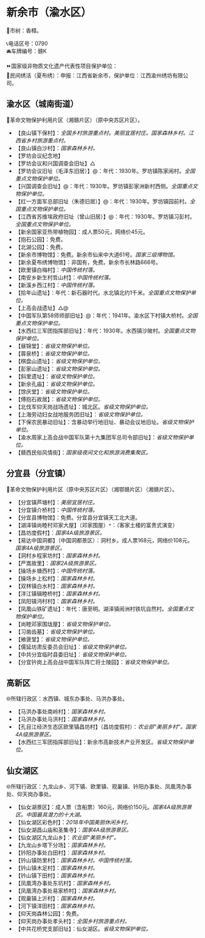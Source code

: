 # 新余市（渝水区）  
🌳市树：香樟。  
  
📞电话区号：0790  
🚘车牌编号：赣K  
  
⏩国家级非物质文化遗产代表性项目保护单位：  
🔸民间绣活（夏布绣）：申报：江西省新余市，保护单位：江西渝州绣坊有限公司。  

## 渝水区（城南街道）  
🚩革命文物保护利用片区（湘赣片区）（原中央苏区片区）。  
  
* 【良山镇下保村】：*全国乡村旅游重点村。美丽宜居村庄。国家森林乡村。江西省乡村旅游重点村。*  
* 【良山镇白沙村】：*国家森林乡村。*  
* 【罗坊会议纪念地】  
* 【罗坊会议和兴国调查会旧址】△
* 【罗坊会议旧址（毛泽东旧居）】@：年代：1930年。罗坊镇陈家闹村。*全国重点文物保护单位。*  
* 【兴国调查会旧址】@：年代：1930年。罗坊镇彭家洲新村西侧。*全国重点文物保护单位。*  
* 【红一方面军总部旧址（朱德旧居）】@：年代：1930年。罗坊镇园前村。*全国重点文物保护单位。*  
* 【江西省苏维埃政府旧址（曾山旧居）】@：年代：1930年。罗坊镇习彭村。*全国重点文物保护单位。*  
* 【新余国家亚热带植物园】：成人票50元，网络价45元。  
* 【抱石公园】：免费。  
* 【北湖公园】：免费。  
* 【新余市博物馆】：免费。新余市仙来中大道61号。*国家三级博物馆。*  
* 【新余夏布绣博物馆】：非国有，免费。新余市长林路666号。  
* 【欧里镇白梅村】：*中国传统村落。*  
* 【南安乡新生村哲山村】：*中国传统村落。*  
* 【新溪乡西江村】：*中国传统村落。*  
* 【拾年山遗址】：年代：新石器时代。水北镇北约1千米。*全国重点文物保护单位。*  
* 【上高会战遗址】△@  
* 【中国军队第58师师部旧址】@：年代：1941年。渝水区下村镇大桥村。*全国重点文物保护单位。*  
* 【水西红三军团指挥部旧址】：年代：1930年。水西镇沙陂村。*全国重点文物保护单位。*  
* 【昼锦堂】：*省级文物保护单位。*
* 【蓉泉桥】：*省级文物保护单位。*
* 【棋盘山遗址】：*省级文物保护单位。*
* 【彭家山遗址】：*省级文物保护单位。*
* 【斜里遗址】：*省级文物保护单位。*
* 【新余孔庙】：*省级文物保护单位。*
* 【馀庆堂】：*省级文物保护单位。*
* 【傅抱石故居】：*省级文物保护单位。*
* 【北伐军仰天岗战场遗址】：城北区。*省级文物保护单位。*
* 【上海劳动妇女战地服务团旧址】：*省级文物保护单位。*
* 【下保农民暴动旧址】：含暴动举行地旧址、暴动会议地旧址。*省级文物保护单位。*
* 【渝水周家上高会战中国军队第十九集团军总司令部旧址】：*省级文物保护单位。*  
* 【赣西民俗风情街】：*国家级夜间文化和旅游消费集聚区。*

## 分宜县（分宜镇）  
🚩革命文物保护利用片区（原中央苏区片区）（湘鄂赣片区）（湘赣片区）。  
  
* 【分宜镇芦塘村】：*美丽宜居村庄。*  
* 【分宜镇介桥村】：*中国传统村落。*  
* 【分宜县博物馆】：免费。分宜县分宜镇天工北大道。  
* 【湖泽镇尚睦村邓家大屋】（邓家围屋）`*`：（客家土楼的富贵式演变）  
* 【昌坊度假村】：*国家4A级旅游景区。*  
* 【易达中国洞都】（中国洞都景区）：洞村乡。成人票168元，网络价108元。*国家4A级旅游景区。*  
* 【洞村乡程家坊村】：*国家森林乡村。*  
* 【严嵩故里】：*国家2A级旅游景区。*  
* 【操场乡塘西村】：*中国传统村落。*  
* 【操场乡上松村】：*国家森林乡村。*  
* 【双林镇白水村】：*国家森林乡村。*  
* 【洋江镇辑睦桥村】：*国家森林乡村。*  
* 【凤阳镇沔村村】：*国家森林乡村。*  
* 【凤凰山铁矿遗址】：年代：唐至明。湖泽镇闹洲村铁坑自然村。*全国重点文物保护单位。*  
* 【尚睦邓家围垅屋】：*省级文物保护单位。*
* 【习凿齿墓】：*省级文物保护单位。*
* 【飨褒堂】：*省级文物保护单位。*
* 【儒延坊肃反委员会旧址】：*省级文物保护单位。*
* 【中共分宜临时县委旧址】：*省级文物保护单位。*
* 【分宜钤岗上高会战中国军队阵亡将士陵园】：*省级文物保护单位。*  

## 高新区  
🌐所辖行政区：水西镇、城东办事处、马洪办事处。  
  
* 【马洪办事处南岭村】：*国家森林乡村。*  
* 【马洪办事处马洪村】：*国家森林乡村。*  
* 【孔目江经济生态区欧里镇昌坊村】（昌坊度假村）：*农业部“美丽乡村”。国家4A级旅游景区。*  
* 【水西红三军团指挥部旧址】：新余市高新技术产业开发区。*省级文物保护单位。*

## 仙女湖区  
🌐所辖行政区：九龙山乡、河下镇、欧里镇、观巢镇、钤阳办事处、凤凰湾办事处、仰天岗办事处。
  
* 【仙女湖景区】：成人票（含船票）160元，网络价150元。*国家4A级旅游景区。中国最具潜力的十大湖。*  
* 【仙女湖区彩色村】：*2018年中国美丽休闲乡村。*  
* 【仙女湖昌山庙和圣集寺】：*国家4A级旅游景区。*  
* 【仙女湖区九龙山乡】：*农业部“美丽乡村”。*  
* 【九龙山乡塔下分场】：*国家森林乡村。*  
* 【钤阳办事处白田村】：*国家森林乡村。*  
* 【钤山镇防里村】：*国家森林乡村。中国传统村落。*  
* 【钤山镇木足村】：*国家森林乡村。*  
* 【钤山镇下田村】：*国家森林乡村。*  
* 【凤凰湾办事处东坑村】：*国家森林乡村。*  
* 【凤凰湾办事处易家桥村】：*国家森林乡村。*  
* 【观巢镇上沂村】：*国家森林乡村。*  
* 【河下镇洋田村】：*国家森林乡村。*  
* 【仰天岗森林公园】：免费。  
* 【仰天岗办事处孝头村】：*全国乡村旅游重点村。*  
* 【中共花桥党支部旧址】：仙女湖区。*省级文物保护单位。*